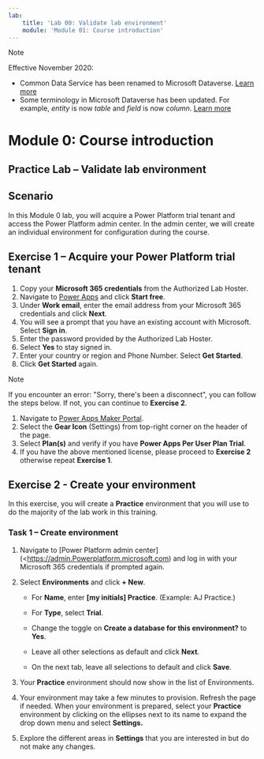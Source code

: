 ```yaml
---
lab:
    title: 'Lab 00: Validate lab environment'
    module: 'Module 01: Course introduction'
---
```



> [!NOTE]
> Effective November 2020:
> - Common Data Service has been renamed to Microsoft Dataverse. [Learn more](https://aka.ms/PAuAppBlog)
> - Some terminology in Microsoft Dataverse has been updated. For example, *entity* is now *table* and *field* is now *column*. [Learn more](https://go.microsoft.com/fwlink/?linkid=2147247)
>


Module 0: Course introduction
=================================

## Practice Lab – Validate lab environment

Scenario
--------

In this Module 0 lab, you will acquire a Power Platform trial tenant and access the Power Platform admin center. In the admin center, we will create an individual environment for configuration during the course.

Exercise 1 – Acquire your Power Platform trial tenant 
------------------------------------------

1. Copy your **Microsoft 365 credentials** from the Authorized Lab Hoster.
2. Navigate to [Power Apps](https://powerapps.microsoft.com/) and click **Start free**.
3. Under **Work email**, enter the email address from your Microsoft 365 credentials and click **Next**.
4. You will see a prompt that you have an existing account with Microsoft. Select **Sign in**.
5. Enter the password provided by the Authorized Lab Hoster. 
6. Select **Yes** to stay signed in.
7. Enter your country or region and Phone Number. Select **Get Started**.
8. Click **Get Started** again.

> [!NOTE]
> If you encounter an error: "Sorry, there's been a disconnect", you can follow the steps below. If not, you can continue to **Exercise 2**.
>
> 1. Navigate to [Power Apps Maker Portal](https://make.powerapps.com).
> 2. Select the **Gear Icon** (Settings) from top-right corner on the header of the page.
>3. Select **Plan(s)** and verify if you have **Power Apps Per User Plan Trial**. 
> 4. If you have the above mentioned license, please proceed to **Exercise 2** otherwise repeat **Exercise 1**.

Exercise 2 - Create your environment 
------------------------------------------

In this exercise, you will create a **Practice** environment that you will use to do the majority of the lab work in this training.

### Task 1 – Create environment

1.  Navigate to [Power Platform admin center](<https://admin.Powerplatform.microsoft.com) and log in with your Microsoft 365 credentials if prompted again.

2. Select **Environments** and click **+ New**.

    - For **Name**, enter **[my initials] Practice**. (Example: AJ Practice.)
    
    - For **Type**, select **Trial**.
    
    - Change the toggle on **Create a database for this environment?** to **Yes**.
    
    - Leave all other selections as default and click **Next**.

    - On the next tab, leave all selections to default and click **Save**.

3. Your **Practice** environment should now show in the list of Environments. 

4. Your environment may take a few minutes to provision. Refresh the page if needed. When your environment is prepared, select your **Practice** environment by clicking on the ellipses next to its name to expand the drop down menu and select **Settings.** 

5.  Explore the different areas in **Settings** that you are interested in but do not make any changes. 
